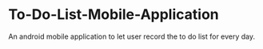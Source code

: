 # To-Do-List-Mobile-Application
An android mobile application to let user record the to do list for every day.
